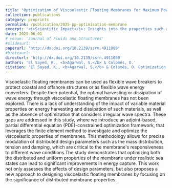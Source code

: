 ```yaml
---
title: "Optimization of Viscoelastic Floating Membranes for Maximum Power Absorption Through Adjoint-Based Pde-Constrained Optimization (Under Review)"
collection: publications
category: preprints
permalink: /publication/2025-pp-optimisation-membrane
excerpt: '<i>Scientific Impact</i>: Insights into the properties such as mass, pre-tension and material damping of viscoelastic floating membranes, optimised for absorbing / dissipating the maximum wave energy through hydro-visco-elastic response.<br><i>My contribution</i>: Developed the underlying FEM model. Guided the systematic analysis of the optimisation problem.'
date: 2025-06-01
# venue: 'Journal of Fluids and Structures'
#slidesurl: ''
paperurl: 'http://dx.doi.org/10.2139/ssrn.4911089'
#bibtexurl: ''
directurl: 'http://dx.doi.org/10.2139/ssrn.4911089'
authors: 'El Sayed, K., <b>Agarwal, S.</b> & Colomés, O.'
citation: 'El Sayed, K., <b>Agarwal, S.</b> & Colomés, O. Optimization of Viscoelastic Floating Membranes for Maximum Power Absorption Through Adjoint-Based Pde-Constrained Optimization. Available at SSRN. (under review)'
---
```


Viscoelastic floating membranes can be used as flexible wave breakers to protect coastal and offshore structures or as flexible wave energy converters. Despite their potential, the optimal harvesting or dissipation of wave energy through viscoelastic floating membranes has not been explored. There is a lack of understanding of the impact of variable material properties on energy harvesting and dissipation of such materials, as well as the absence of optimization that considers irregular wave spectra. These gaps are addressed in this study, where we introduce an adjoint-based, partial differential equation (PDE)-constrained optimization framework, that leverages the finite element method to investigate and optimize the viscoelastic properties of membranes. This methodology allows for precise modulation of distributed design parameters such as the mass distribution, tension and damping, which are critical to the membrane's responsiveness to different wave conditions.The study demonstrates that optimizing both the distributed and uniform properties of the membrane under realistic sea states can lead to significant improvements in energy capture. This work not only assesses the effects of design parameters, but also proposes a new approach to designing viscoelastic floating membranes by focusing on the significance of distributed membrane properties.
